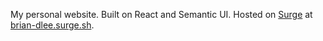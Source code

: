 My personal website. Built on React and Semantic UI. Hosted on [Surge](https://surge.sh) at [brian-dlee.surge.sh](https://brian-dlee.surge.sh).

